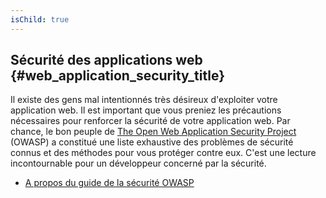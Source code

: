 ```yaml
---
isChild: true
---
```


## Sécurité des applications web {#web_application_security_title}

Il existe des gens mal intentionnés très désireux d'exploiter votre application web. Il est important que vous preniez les précautions nécessaires pour renforcer la sécurité de votre application web. Par chance, le bon peuple de [The Open Web Application Security Project][1] (OWASP) a constitué une liste exhaustive des problèmes de sécurité connus et des méthodes pour vous protéger contre eux. C'est une lecture incontournable pour un développeur concerné par la sécurité.

* [A propos du guide de la sécurité OWASP][2]

[1]: https://www.owasp.org/
[2]: https://www.owasp.org/index.php/Guide_Table_of_Contents

